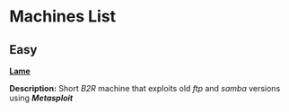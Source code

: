 # Machines List

## Easy

[**Lame**](Lame/Writeup.md)

**Description:** Short _B2R_ machine that exploits old _ftp_ and _samba_ versions using _**Metasploit**_
